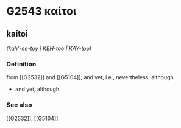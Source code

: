 # G2543 καίτοι

## kaítoi

_(kah'-ee-toy | KEH-too | KAY-too)_

### Definition

from [[G2532]] and [[G5104]]; and yet, i.e., nevertheless; although.

- and yet, although

### See also

[[G2532]], [[G5104]]

